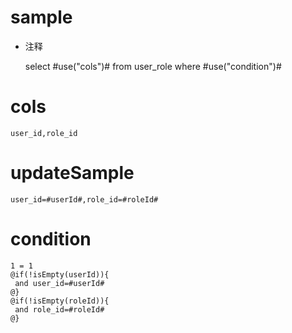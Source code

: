sample
===
* 注释

	select #use("cols")# from user_role  where  #use("condition")#

cols
===
	user_id,role_id

updateSample
===
	
	user_id=#userId#,role_id=#roleId#

condition
===

	1 = 1  
	@if(!isEmpty(userId)){
	 and user_id=#userId#
	@}
	@if(!isEmpty(roleId)){
	 and role_id=#roleId#
	@}
	
	